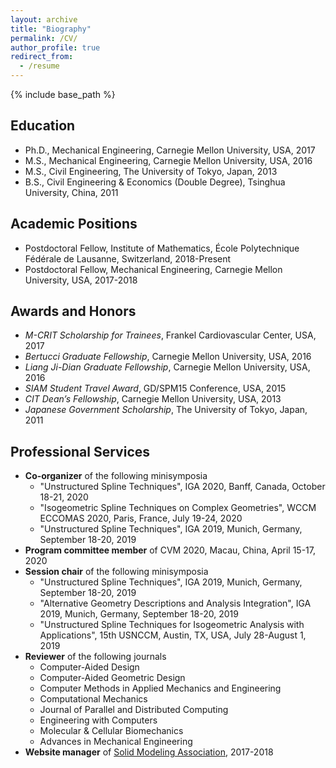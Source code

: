 ```yaml
---
layout: archive
title: "Biography"
permalink: /CV/
author_profile: true
redirect_from:
  - /resume
---
```


{% include base_path %}

Education
---------
* Ph.D., Mechanical Engineering, Carnegie Mellon University, USA, 2017
* M.S., Mechanical Engineering, Carnegie Mellon University, USA, 2016
* M.S., Civil Engineering, The University of Tokyo, Japan, 2013
* B.S., Civil Engineering & Economics (Double Degree), Tsinghua University, China, 2011

Academic Positions
------------------
* Postdoctoral Fellow, Institute of Mathematics, École Polytechnique Fédérale de Lausanne, Switzerland, 2018-Present
* Postdoctoral Fellow, Mechanical Engineering, Carnegie Mellon University, USA, 2017-2018

Awards and Honors
-----------------
* _M-CRIT Scholarship for Trainees_, Frankel Cardiovascular Center, USA, 2017
* _Bertucci Graduate Fellowship_, Carnegie Mellon University, USA, 2016
* _Liang Ji-Dian Graduate Fellowship_, Carnegie Mellon University, USA, 2016
* _SIAM Student Travel Award_, GD/SPM15 Conference, USA, 2015
* _CIT Dean’s Fellowship_, Carnegie Mellon University, USA, 2013
* _Japanese Government Scholarship_, The University of Tokyo, Japan, 2011
  
Professional Services
---------------------
* __Co-organizer__ of the following minisymposia
  * "Unstructured Spline Techniques", IGA 2020, Banff, Canada, October 18-21, 2020
  * "Isogeometric Spline Techniques on Complex Geometries", WCCM ECCOMAS 2020, Paris, France, July 19-24, 2020
  * "Unstructured Spline Techniques", IGA 2019, Munich, Germany, September 18-20, 2019
* __Program committee member__ of CVM 2020, Macau, China, April 15-17, 2020
* __Session chair__ of the following minisymposia
  * "Unstructured Spline Techniques", IGA 2019, Munich, Germany, September 18-20, 2019
  * "Alternative Geometry Descriptions and Analysis Integration", IGA 2019, Munich, Germany, September 18-20, 2019
  * "Unstructured Spline Techniques for Isogeometric Analysis with Applications", 15th USNCCM, Austin, TX, USA, July 28-August 1, 2019 
* __Reviewer__ of the following journals
  * Computer-Aided Design
  * Computer-Aided Geometric Design
  * Computer Methods in Applied Mechanics and Engineering
  * Computational Mechanics
  * Journal of Parallel and Distributed Computing
  * Engineering with Computers
  * Molecular & Cellular Biomechanics
  * Advances in Mechanical Engineering
* __Website manager__ of [Solid Modeling Association](http://solidmodeling.org/), 2017-2018
